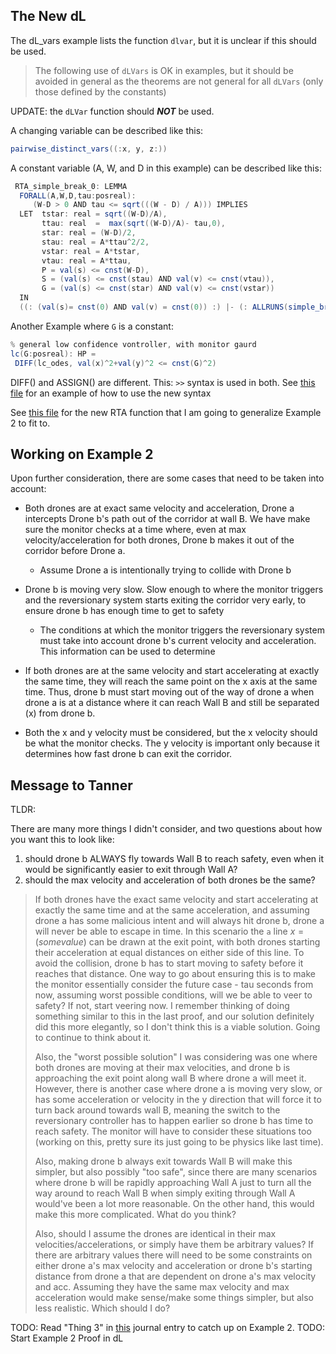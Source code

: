 ## The New dL

The dL_vars example lists the function `dlvar`, but it is unclear if this
should be used.

> The following use of `dLVars` is OK in examples, but
> it should be avoided in general as the theorems are not
> general for all `dLVars` (only those defined by the constants)

UPDATE: the `dLVar` function should ***NOT*** be used.

A changing variable can be described like this: 

```java
pairwise_distinct_vars((:x, y, z:))
```

A constant variable (A, W, and D in this example) can be described like this: 

```java
 RTA_simple_break_0: LEMMA
  FORALL(A,W,D,tau:posreal):
     (W-D > 0 AND tau <= sqrt(((W - D) / A))) IMPLIES
  LET  tstar: real = sqrt((W-D)/A),
       ttau: real  =  max(sqrt((W-D)/A)- tau,0),
       star: real = (W-D)/2,
       stau: real = A*ttau^2/2,
       vstar: real = A*tstar,
       vtau: real = A*ttau,
       P = val(s) <= cnst(W-D),
       S = (val(s) <= cnst(stau) AND val(v) <= cnst(vtau)),
       G = (val(s) <= cnst(star) AND val(v) <= cnst(vstar))
  IN 
  ((: (val(s)= cnst(0) AND val(v) = cnst(0)) :) |- (: ALLRUNS(simple_break_RTA(A,D,S,tau),P) :))

```

Another Example where `G` is a constant: 

```java
% general low confidence vontroller, with monitor gaurd
lc(G:posreal): HP =
 DIFF(lc_odes, val(x)^2+val(y)^2 <= cnst(G)^2)
```

DIFF() and ASSIGN() are different. This: `>>` syntax is used in both. See [this
file](../assets/learning/dlvars_example.pvs) for an example of how to use the
new syntax


See [this file](../assets/learning/RTA_brake_ex.pvs ) for the new RTA function
that I am going to generalize Example 2 to fit to. 

## Working on Example 2

Upon further consideration, there are some cases that need to be taken into
account:

* Both drones are at exact same velocity and acceleration, Drone a intercepts
Drone b's path out of the corridor at wall B. We have make sure the monitor
checks at a time where, even at max velocity/acceleration for both drones, Drone
b makes it out of the corridor before Drone a.
  * Assume Drone a is intentionally trying to collide with Drone b

* Drone b is moving very slow. Slow enough to where the monitor triggers and the
reversionary system starts exiting the corridor very early, to ensure drone b has
enough time to get to safety
  * The conditions at which the monitor triggers the reversionary system must
  take into account drone b's current velocity and acceleration. This
  information can be used to determine 

* If both drones are at the same velocity and start accelerating at exactly the
same time, they will reach the same point on the x axis at the same time. Thus,
drone b must start moving out of the way of drone a when drone a is at a
distance where it can reach Wall B and still be separated (x) from drone b. 

* Both the x and y velocity must be considered, but the x velocity should be
what the monitor checks. The y velocity is important only because it determines
how fast drone b can exit the corridor. 

## Message to Tanner

TLDR: 
 
There are many more things I didn't consider, and two questions about how you want this to look like: 
 
1) should drone b ALWAYS fly towards Wall B to reach safety, even when it would be significantly easier to exit through Wall A? 
2) should the max velocity and acceleration of both drones be the same?

> If both drones have the exact same velocity and start accelerating at exactly
> the same time and at the same acceleration, and assuming drone a has some
> malicious intent and will always hit drone b, drone a will never be able to
> escape in time. In this scenario the `a` line  $x = (some value)$ can be drawn at the
> exit point, with both drones starting their acceleration at equal distances on
> either side of this line. To avoid the collision, drone b has to start moving to
> safety before it reaches that distance. One way to go about ensuring this is to
> make the monitor essentially consider the future case - tau seconds from now,
> assuming worst possible conditions, will we be able to veer to safety? If not,
> start veering now. I remember thinking of doing something similar to this in the
> last proof, and our solution definitely did this more elegantly, so I don't
> think this is a viable solution. Going to continue to think about it. 
> 
> Also, the "worst possible solution" I was considering was one where both drones
> are moving at their max velocities, and drone b is approaching the exit point
> along wall B where drone a will meet it. However, there is another case where
> drone a is moving very slow, or has some acceleration or velocity in the y
> direction that will force it to turn back around towards wall B, meaning the
> switch to the reversionary controller has to happen earlier so drone b has time
> to reach safety. The monitor will have to consider these situations too (working
> on this, pretty sure its just going to be physics like last time). 
> 
> Also, making drone b always exit towards Wall B will make this simpler, but also
> possibly "too safe", since there are many scenarios where drone b will be
> rapidly approaching Wall A just to turn all the way around to reach Wall B when
> simply exiting through Wall A would've been a lot more reasonable. On the other
> hand, this would make this more complicated. What do you think?
> 
> Also, should I assume the drones are identical in their max
> velocities/accelerations, or simply have them be arbitrary values? If there are
> arbitrary values there will need to be some constraints on either drone a's max
> velocity and acceleration or drone b's starting distance from drone a that are dependent on
> drone a's max velocity and acc. Assuming they have the same max velocity and max
> acceleration would make sense/make some things simpler, but also less realistic.
> Which should I do?

 TODO: Read "Thing 3" in [this](2023-10-18.md) journal entry to catch up on Example 2.
 TODO: Start Example 2 Proof in dL


